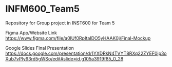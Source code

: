 # INFM600_Team5
Repository for Group project in INST600 for Team 5

Figma App/Website Link
https://www.figma.com/file/a0lUf0RpItaIDO5yHAAK0j/Final-Mockup

Google Slides Final Presentation
https://docs.google.com/presentation/d/1YXDRkN4TVYT8RXq22ZYEF0jp3oXub7vPIy93rd5gWSo/edit#slide=id.g105a3919f85_0_28
